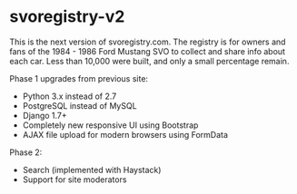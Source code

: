 svoregistry-v2
==============
This is the next version of svoregistry.com. The registry is for owners and fans of the 1984 - 1986 Ford Mustang SVO to collect and share info about each car. Less than 10,000 were built, and only a small percentage remain.

Phase 1 upgrades from previous site:
* Python 3.x instead of 2.7
* PostgreSQL instead of MySQL
* Django 1.7+
* Completely new responsive UI using Bootstrap
* AJAX file upload for modern browsers using FormData

Phase 2:
* Search (implemented with Haystack)
* Support for site moderators
